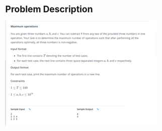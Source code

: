 # Problem Description
![Problem Statement Image](https://github.com/strikersps/Competitive-Programming/blob/master/Other-Programs/Maximum-Operations/Maximum-Operations.png)

